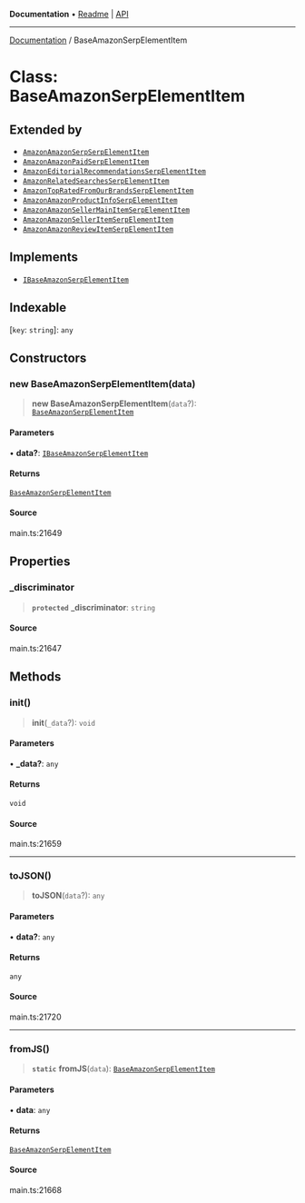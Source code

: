 **Documentation** • [Readme](../README.md) \| [API](../globals.md)

***

[Documentation](../README.md) / BaseAmazonSerpElementItem

# Class: BaseAmazonSerpElementItem

## Extended by

- [`AmazonAmazonSerpSerpElementItem`](AmazonAmazonSerpSerpElementItem.md)
- [`AmazonAmazonPaidSerpElementItem`](AmazonAmazonPaidSerpElementItem.md)
- [`AmazonEditorialRecommendationsSerpElementItem`](AmazonEditorialRecommendationsSerpElementItem.md)
- [`AmazonRelatedSearchesSerpElementItem`](AmazonRelatedSearchesSerpElementItem.md)
- [`AmazonTopRatedFromOurBrandsSerpElementItem`](AmazonTopRatedFromOurBrandsSerpElementItem.md)
- [`AmazonAmazonProductInfoSerpElementItem`](AmazonAmazonProductInfoSerpElementItem.md)
- [`AmazonAmazonSellerMainItemSerpElementItem`](AmazonAmazonSellerMainItemSerpElementItem.md)
- [`AmazonAmazonSellerItemSerpElementItem`](AmazonAmazonSellerItemSerpElementItem.md)
- [`AmazonAmazonReviewItemSerpElementItem`](AmazonAmazonReviewItemSerpElementItem.md)

## Implements

- [`IBaseAmazonSerpElementItem`](../interfaces/IBaseAmazonSerpElementItem.md)

## Indexable

 \[`key`: `string`\]: `any`

## Constructors

### new BaseAmazonSerpElementItem(data)

> **new BaseAmazonSerpElementItem**(`data`?): [`BaseAmazonSerpElementItem`](BaseAmazonSerpElementItem.md)

#### Parameters

• **data?**: [`IBaseAmazonSerpElementItem`](../interfaces/IBaseAmazonSerpElementItem.md)

#### Returns

[`BaseAmazonSerpElementItem`](BaseAmazonSerpElementItem.md)

#### Source

main.ts:21649

## Properties

### \_discriminator

> **`protected`** **\_discriminator**: `string`

#### Source

main.ts:21647

## Methods

### init()

> **init**(`_data`?): `void`

#### Parameters

• **\_data?**: `any`

#### Returns

`void`

#### Source

main.ts:21659

***

### toJSON()

> **toJSON**(`data`?): `any`

#### Parameters

• **data?**: `any`

#### Returns

`any`

#### Source

main.ts:21720

***

### fromJS()

> **`static`** **fromJS**(`data`): [`BaseAmazonSerpElementItem`](BaseAmazonSerpElementItem.md)

#### Parameters

• **data**: `any`

#### Returns

[`BaseAmazonSerpElementItem`](BaseAmazonSerpElementItem.md)

#### Source

main.ts:21668
